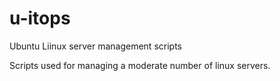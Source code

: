 # u-itops

Ubuntu Liinux server management scripts

Scripts used for managing a moderate number of linux servers.
